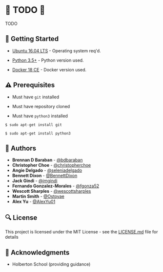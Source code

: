 # :shell: TODO :shell:

TODO

## :running: Getting Started

* [Ubuntu 16.04 LTS](http://releases.ubuntu.com/16.04/) - Operating system req'd.

* [Python 3.5+](https://www.python.org/downloads/release/python-354/) - Python version used.

* [Docker 18 CE](https://docs.docker.com/install/) - Docker version used.

## :warning: Prerequisites

* Must have `git` installed

* Must have repository cloned

* Must have `python3` installed

```
$ sudo apt-get install git
```

```
$ sudo apt-get install python3
```

## :blue_book: Authors
* **Brennan D Baraban** - [@bdbaraban](https://github.com/bdbaraban)
* **Christopher Choe** - [@christopherchoe](https://github.com/christopherchoe)
* **Angie Delgado** - [@seleniadelgado](https://github.com/seleniadelgado)
* **Bennett Dixon** - [@BennettDixon](https://github.com/BennettDixon)
* **Jack Gindi** - [@jmgindi](https://github.com/jmgindi)
* **Fernando Gonzalez-Morales** - [@fgonza52](https://github.com/fgonza52)
* **Wescott Sharples** - [@wescottsharples](https://github.com/wescottsharples)
* **Martin Smith** - [@Ostoyae](https://github.com/Ostoyae)
* **Alex Yu** - [@AlexYu01](https://github.com/AlexYu01)

## :mag: License

This project is licensed under the MIT License - see the [LICENSE.md](TODO) file for details



## :mega: Acknowledgments

* Holberton School (providing guidance)
